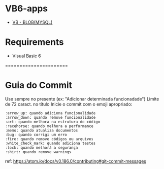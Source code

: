 VB6-apps
=======================

- [VB - BLOB(MYSQL)](https://github.com/NathanaelDelfino/VB6/tree/master/VB6_MySQL_BLOB)

Requirements
=======================

- Visual Basic 6

======================

Guia do Commit
======================
Use sempre no presente (ex: "Adicionar determinada funcionadade")
Limite de 72 caract. no título
Inicie o commit com o emoji apropriado:

    :arrow_up: quando adiciona funcionalidade
    :arrow_down: quando remove funcionalidade
    :art: quando melhora na estrutura do código
    :racehorse: quando melhora a performance
    :memo: quando atualiza documentos
    :bug: quando corrigi um erro
    :fire: quando remove códigos ou arquivos
    :white_check_mark: quando adiciona testes
    :lock: quando melhorá a segurança         
    :shirt: quando remove warnings
  
ref: https://atom.io/docs/v0.186.0/contributing#git-commit-messages
